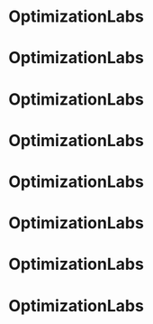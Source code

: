# OptimizationLabs
# OptimizationLabs
# OptimizationLabs
# OptimizationLabs
# OptimizationLabs
# OptimizationLabs
# OptimizationLabs
# OptimizationLabs
